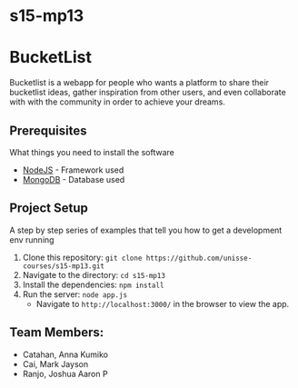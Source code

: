 # s15-mp13

# BucketList
Bucketlist is a webapp for people who wants a platform to share their bucketlist ideas, gather inspiration from other users, and even collaborate with with the community in order to achieve your dreams.

## Prerequisites

What things you need to install the software

* [NodeJS](https://nodejs.org/en/download/) - Framework used
* [MongoDB](https://docs.mongodb.com/manual/tutorial/install-mongodb-on-windows/) - Database used

## Project Setup

A step by step series of examples that tell you how to get a development env running

1. Clone this repository: `git clone https://github.com/unisse-courses/s15-mp13.git`
2. Navigate to the directory: `cd s15-mp13`
3. Install the dependencies: `npm install`   
4. Run the server: `node app.js`
    * Navigate to `http://localhost:3000/` in the browser to view the app.

## Team Members:

* Catahan, Anna Kumiko
* Cai, Mark Jayson
* Ranjo, Joshua Aaron P
